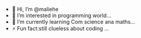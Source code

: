 - 👋 Hi, I’m @maliehe
- 👀 I’m interested in programming world...
- 🌱 I’m currently learning Com science ana maths...
- ⚡ Fun fact:still clueless about coding ...

<!---
maliehe/maliehe is a ✨ special ✨ repository because its `README.md` (this file) appears on your GitHub profile.
You can click the Preview link to take a look at your changes.
--->
